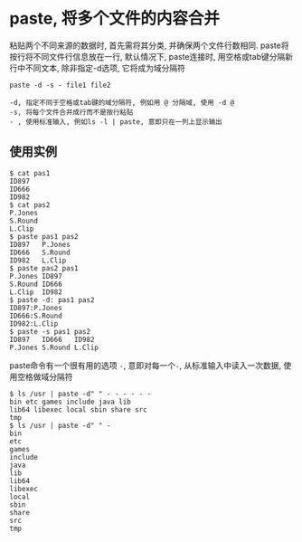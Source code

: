 # paste, 将多个文件的内容合并

粘贴两个不同来源的数据时, 首先需将其分类, 并确保两个文件行数相同. paste将按行将不同文件行信息放在一行, 默认情况下, paste连接时, 用空格或tab键分隔新行中不同文本, 除非指定-d选项, 它将成为域分隔符

```
paste -d -s - file1 file2

-d, 指定不同于空格或tab键的域分隔符, 例如用 @ 分隔域, 使用 -d @
-s, 将每个文件合并成行而不是按行粘贴
- , 使用标准输入, 例如ls -l | paste, 意即只在一列上显示输出
```

## 使用实例

```console
$ cat pas1
ID897
ID666
ID982
$ cat pas2
P.Jones
S.Round
L.Clip
$ paste pas1 pas2
ID897   P.Jones
ID666   S.Round
ID982   L.Clip
$ paste pas2 pas1
P.Jones ID897
S.Round ID666
L.Clip  ID982
$ paste -d: pas1 pas2
ID897:P.Jones
ID666:S.Round
ID982:L.Clip
$ paste -s pas1 pas2
ID897   ID666   ID982
P.Jones S.Round L.Clip
```

paste命令有一个很有用的选项 `-`, 意即对每一个`-`, 从标准输入中读入一次数据, 使用空格做域分隔符
```console
$ ls /usr | paste -d" " - - - - - -
bin etc games include java lib
lib64 libexec local sbin share src
tmp  
$ ls /usr | paste -d" " -
bin
etc
games
include
java
lib
lib64
libexec
local
sbin
share
src
tmp
```
